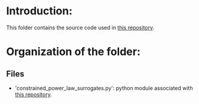 # Introduction:

This folder contains the source code used in [this repository](https://github.com/JackMurdochMoore/power-law).

# Organization of the folder:

## Files

- 'constrained_power_law_surrogates.py': python module associated with [this repository](https://github.com/JackMurdochMoore/power-law).
